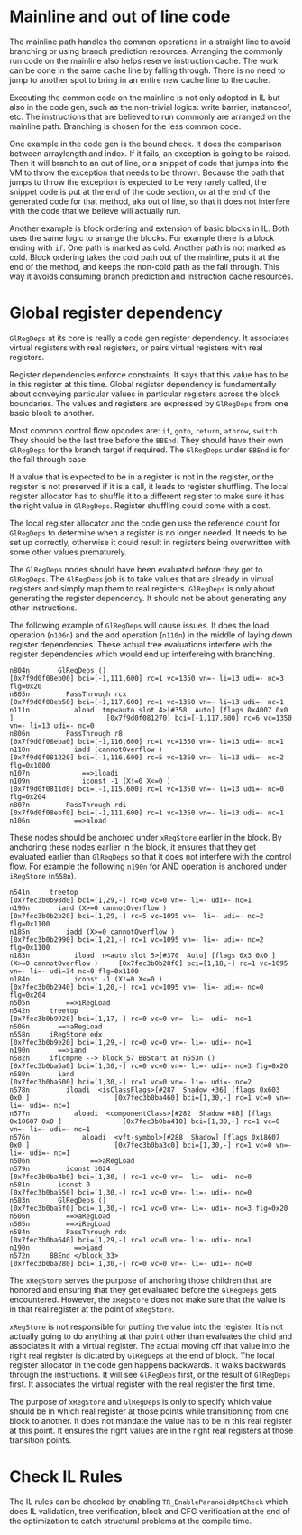 <!--
Copyright (c) 2021, 2021 IBM Corp. and others

This program and the accompanying materials are made available under
the terms of the Eclipse Public License 2.0 which accompanies this
distribution and is available at https://www.eclipse.org/legal/epl-2.0/
or the Apache License, Version 2.0 which accompanies this distribution and
is available at https://www.apache.org/licenses/LICENSE-2.0.

This Source Code may also be made available under the following
Secondary Licenses when the conditions for such availability set
forth in the Eclipse Public License, v. 2.0 are satisfied: GNU
General Public License, version 2 with the GNU Classpath
Exception [1] and GNU General Public License, version 2 with the
OpenJDK Assembly Exception [2].

[1] https://www.gnu.org/software/classpath/license.html
[2] http://openjdk.java.net/legal/assembly-exception.html

SPDX-License-Identifier: EPL-2.0 OR Apache-2.0 OR GPL-2.0 WITH Classpath-exception-2.0 OR LicenseRef-GPL-2.0 WITH Assembly-exception
-->

# Mainline and out of line code
The mainline path handles the common operations in a straight line to avoid branching or using branch prediction resources. Arranging the commonly run code on the mainline also helps reserve instruction cache. The work can be done in the same cache line by falling through. There is no need to jump to another spot to bring in an entire new cache line to the cache.

Executing the common code on the mainline is not only adopted in IL but also in the code gen, such as the non-trivial logics: write barrier, instanceof, etc. The instructions that are believed to run commonly are arranged on the mainline path. Branching is chosen for the less common code.

One example in the code gen is the bound check. It does the comparison between arraylength and index. If it fails, an exception is going to be raised.  Then it will branch to an out of line, or a snippet of code that jumps into the VM to throw the exception that needs to be thrown. Because the path that jumps to throw the exception is expected to be very rarely called, the snippet code is put at the end of the code section, or at the end of the generated code for that method, aka out of line, so that it does not interfere with the code that we believe will actually run.

Another example is block ordering and extension of basic blocks in IL. Both uses the same logic to arrange the blocks. For example there is a block ending with `if`. One path is marked as cold. Another path is not marked as cold. Block ordering takes the cold path out of the mainline, puts it at the end of the method, and keeps the non-cold path as the fall through. This way it avoids consuming branch prediction and instruction cache resources.


# Global register dependency

`GlRegDeps` at its core is really a code gen register dependency. It associates virtual registers with real registers, or pairs virtual registers with real registers.

Register dependencies enforce constraints. It says that this value has to be in this register at this time. Global register dependency is fundamentally about conveying particular values in particular registers across the block boundaries. The values and registers are expressed by `GlRegDeps` from one basic block to another.

Most common control flow opcodes are: `if`, `goto`, `return`, `athrow`, `switch`. They should be the last tree before the `BBEnd`. They should have their own `GlRegDeps` for the branch target if required. The `GlRegDeps` under `BBEnd` is for the fall through case.

If a value that is expected to be in a register is not in the register, or the register is not preserved if it is a call, it leads to register shuffling. The local register allocator has to shuffle it to a different register to make sure it has the right value in `GlRegDeps`. Register shuffling could come with a cost.

The local register allocator and the code gen use the reference count for `GlRegDeps` to determine when a register is no longer needed. It needs to be set up correctly, otherwise it could result in registers being overwritten with some other values prematurely.

The `GlRegDeps` nodes should have been evaluated before they get to `GlRegDeps`. The `GlRegDeps` job is to take values that are already in virtual registers and simply map them to real registers. `GlRegDeps` is only about generating the register dependency. It should not be about generating any other instructions.

The following example of `GlRegDeps` will cause issues. It does the load operation (`n106n`) and the add operation (`n110n`) in the middle of laying down register dependencies. These actual tree evaluations interfere with the register dependencies which would end up interfereing with branching.

```
n804n       GlRegDeps ()                                                                      [0x7f9d0f08eb00] bci=[-1,111,600] rc=1 vc=1350 vn=- li=13 udi=- nc=3 flg=0x20
n805n         PassThrough rcx                                                                 [0x7f9d0f08eb50] bci=[-1,117,600] rc=1 vc=1350 vn=- li=13 udi=- nc=1
n111n           aload  tmp<auto slot 4>[#358  Auto] [flags 0x4007 0x0 ]                       [0x7f9d0f081270] bci=[-1,117,600] rc=6 vc=1350 vn=- li=13 udi=- nc=0
n806n         PassThrough r8                                                                  [0x7f9d0f08eba0] bci=[-1,116,600] rc=1 vc=1350 vn=- li=13 udi=- nc=1
n110n           iadd (cannotOverflow )                                                        [0x7f9d0f081220] bci=[-1,116,600] rc=5 vc=1350 vn=- li=13 udi=- nc=2 flg=0x1000
n107n             ==>iloadi
n109n             iconst -1 (X!=0 X<=0 )                                                      [0x7f9d0f0811d0] bci=[-1,115,600] rc=1 vc=1350 vn=- li=13 udi=- nc=0 flg=0x204
n807n         PassThrough rdi                                                                 [0x7f9d0f08ebf0] bci=[-1,111,600] rc=1 vc=1350 vn=- li=13 udi=- nc=1
n106n           ==>aload
```

These nodes should be anchored under `xRegStore` earlier in the block. By anchoring these nodes earlier in the block, it ensures that they get evaluated earlier than `GlRegDeps` so that it does not interfere with the control flow. For example the following `n190n` for AND operation is anchored under `iRegStore` (`n558n`).
```
n541n     treetop                                                                             [0x7fec3b0b98d0] bci=[1,29,-] rc=0 vc=0 vn=- li=- udi=- nc=1
n190n       iand (X>=0 cannotOverflow )                                                       [0x7fec3b0b2b20] bci=[1,29,-] rc=5 vc=1095 vn=- li=- udi=- nc=2 flg=0x1100
n185n         iadd (X>=0 cannotOverflow )                                                     [0x7fec3b0b2990] bci=[1,21,-] rc=1 vc=1095 vn=- li=- udi=- nc=2 flg=0x1100
n183n           iload  n<auto slot 5>[#370  Auto] [flags 0x3 0x0 ] (X>=0 cannotOverflow )     [0x7fec3b0b28f0] bci=[1,18,-] rc=1 vc=1095 vn=- li=- udi=34 nc=0 flg=0x1100
n184n           iconst -1 (X!=0 X<=0 )                                                        [0x7fec3b0b2940] bci=[1,20,-] rc=1 vc=1095 vn=- li=- udi=- nc=0 flg=0x204
n505n         ==>iRegLoad
n542n     treetop                                                                             [0x7fec3b0b9920] bci=[1,17,-] rc=0 vc=0 vn=- li=- udi=- nc=1
n506n       ==>aRegLoad
n558n     iRegStore edx                                                                       [0x7fec3b0b9e20] bci=[1,29,-] rc=0 vc=0 vn=- li=- udi=- nc=1
n190n       ==>iand
n582n     ificmpne --> block_57 BBStart at n553n ()                                           [0x7fec3b0ba5a0] bci=[1,30,-] rc=0 vc=0 vn=- li=- udi=- nc=3 flg=0x20
n580n       iand                                                                              [0x7fec3b0ba500] bci=[1,30,-] rc=1 vc=0 vn=- li=- udi=- nc=2
n578n         iloadi  <isClassFlags>[#287  Shadow +36] [flags 0x603 0x0 ]                     [0x7fec3b0ba460] bci=[1,30,-] rc=1 vc=0 vn=- li=- udi=- nc=1
n577n           aloadi  <componentClass>[#282  Shadow +88] [flags 0x10607 0x0 ]               [0x7fec3b0ba410] bci=[1,30,-] rc=1 vc=0 vn=- li=- udi=- nc=1
n576n             aloadi  <vft-symbol>[#288  Shadow] [flags 0x18607 0x0 ]                     [0x7fec3b0ba3c0] bci=[1,30,-] rc=1 vc=0 vn=- li=- udi=- nc=1
n506n               ==>aRegLoad
n579n         iconst 1024                                                                     [0x7fec3b0ba4b0] bci=[1,30,-] rc=1 vc=0 vn=- li=- udi=- nc=0
n581n       iconst 0                                                                          [0x7fec3b0ba550] bci=[1,30,-] rc=1 vc=0 vn=- li=- udi=- nc=0
n583n       GlRegDeps ()                                                                      [0x7fec3b0ba5f0] bci=[1,30,-] rc=1 vc=0 vn=- li=- udi=- nc=3 flg=0x20
n506n         ==>aRegLoad
n505n         ==>iRegLoad
n584n         PassThrough rdx                                                                 [0x7fec3b0ba640] bci=[1,29,-] rc=1 vc=0 vn=- li=- udi=- nc=1
n190n           ==>iand
n572n     BBEnd </block_33>                                                                   [0x7fec3b0ba280] bci=[1,30,-] rc=0 vc=0 vn=- li=- udi=- nc=0
```

The `xRegStore` serves the purpose of anchoring those children that are honored and ensuring that they get evaluated before the `GlRegDeps` gets encountered. However, the `xRegStore` does not make sure that the value is in that real register at the point of `xRegStore`.

`xRegStore` is not responsible for putting the value into the register. It is not actually going to do anything at that point other than evaluates the child and associates it with a virtual register. The actual moving off that value into the right real register is dictated by `GlRegDeps` at the end of block. The local register allocator in the code gen happens backwards. It walks backwards through the instructions. It will see `GlRegDeps` first, or the result of `GlRegDeps` first. It associates the virtual register with the real register the first time.

The purpose of `xRegStore` and `GlRegDeps` is only to specify which value should be in which real register at those points while transitioning from one block to another. It does not mandate the value has to be in this real register at this point. It ensures the right values are in the right real registers at those transition points.


# Check IL Rules
The IL rules can be checked by enabling `TR_EnableParanoidOptCheck` which does IL validation, tree verification, block and CFG verification at the end of the optimization to catch structural problems at the compile time.
